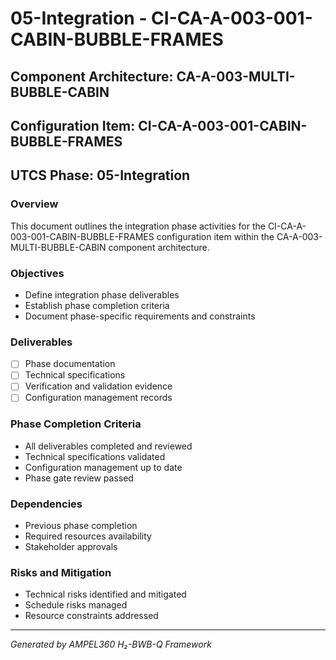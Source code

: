 # 05-Integration - CI-CA-A-003-001-CABIN-BUBBLE-FRAMES

## Component Architecture: CA-A-003-MULTI-BUBBLE-CABIN
## Configuration Item: CI-CA-A-003-001-CABIN-BUBBLE-FRAMES
## UTCS Phase: 05-Integration

### Overview
This document outlines the integration phase activities for the CI-CA-A-003-001-CABIN-BUBBLE-FRAMES configuration item within the CA-A-003-MULTI-BUBBLE-CABIN component architecture.

### Objectives
- Define integration phase deliverables
- Establish phase completion criteria
- Document phase-specific requirements and constraints

### Deliverables
- [ ] Phase documentation
- [ ] Technical specifications
- [ ] Verification and validation evidence
- [ ] Configuration management records

### Phase Completion Criteria
- All deliverables completed and reviewed
- Technical specifications validated
- Configuration management up to date
- Phase gate review passed

### Dependencies
- Previous phase completion
- Required resources availability
- Stakeholder approvals

### Risks and Mitigation
- Technical risks identified and mitigated
- Schedule risks managed
- Resource constraints addressed

---
*Generated by AMPEL360 H₂-BWB-Q Framework*
